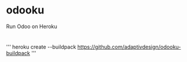 # odooku
Run Odoo on Heroku

#


'''
heroku create --buildpack https://github.com/adaptivdesign/odooku-buildpack
'''
